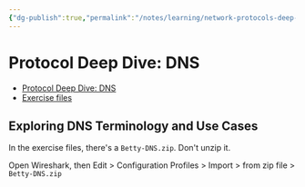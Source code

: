 ```yaml
---
{"dg-publish":true,"permalink":"/notes/learning/network-protocols-deep-dive/dns/"}
---
```


# Protocol Deep Dive: DNS

- [Protocol Deep Dive: DNS](https://app.pluralsight.com/player?course=protocol-deep-dive-dns&author=betty-dubois&name=e6ce4f27-c947-45e1-b224-83328ceb41dd&clip=0)
- [Exercise files](https://app.pluralsight.com/library/courses/protocol-deep-dive-dns/exercise-files)


## Exploring DNS Terminology and Use Cases

In the exercise files, there's a `Betty-DNS.zip`. Don't unzip it.

Open Wireshark, then Edit > Configuration Profiles > Import > from zip file > `Betty-DNS.zip`


